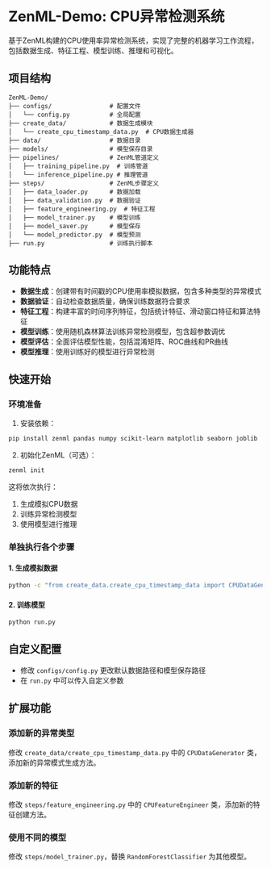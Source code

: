 # ZenML-Demo: CPU异常检测系统

基于ZenML构建的CPU使用率异常检测系统，实现了完整的机器学习工作流程，包括数据生成、特征工程、模型训练、推理和可视化。

## 项目结构

```
ZenML-Demo/
├── configs/                # 配置文件
│   └── config.py           # 全局配置
├── create_data/            # 数据生成模块
│   └── create_cpu_timestamp_data.py  # CPU数据生成器
├── data/                   # 数据目录
├── models/                 # 模型保存目录
├── pipelines/              # ZenML管道定义
│   ├── training_pipeline.py  # 训练管道
│   └── inference_pipeline.py # 推理管道
├── steps/                  # ZenML步骤定义
│   ├── data_loader.py      # 数据加载
│   ├── data_validation.py  # 数据验证
│   ├── feature_engineering.py  # 特征工程
│   ├── model_trainer.py    # 模型训练
│   ├── model_saver.py      # 模型保存
│   └── model_predictor.py  # 模型预测
├── run.py                  # 训练执行脚本
```

## 功能特点

- **数据生成**：创建带有时间戳的CPU使用率模拟数据，包含多种类型的异常模式
- **数据验证**：自动检查数据质量，确保训练数据符合要求
- **特征工程**：构建丰富的时间序列特征，包括统计特征、滑动窗口特征和算法特征
- **模型训练**：使用随机森林算法训练异常检测模型，包含超参数调优
- **模型评估**：全面评估模型性能，包括混淆矩阵、ROC曲线和PR曲线
- **模型推理**：使用训练好的模型进行异常检测

## 快速开始

### 环境准备

1. 安装依赖：

```bash
pip install zenml pandas numpy scikit-learn matplotlib seaborn joblib
```

2. 初始化ZenML（可选）：

```bash
zenml init
```

这将依次执行：
1. 生成模拟CPU数据
2. 训练异常检测模型
3. 使用模型进行推理

### 单独执行各个步骤

#### 1. 生成模拟数据

```bash
python -c "from create_data.create_cpu_timestamp_data import CPUDataGenerator; CPUDataGenerator().generate_dataset('data/cpu_data.csv', 'data/cpu_data.txt')"
```

#### 2. 训练模型

```bash
python run.py
```


## 自定义配置

- 修改 `configs/config.py` 更改默认数据路径和模型保存路径
- 在 `run.py` 中可以传入自定义参数

## 扩展功能

### 添加新的异常类型

修改 `create_data/create_cpu_timestamp_data.py` 中的 `CPUDataGenerator` 类，添加新的异常模式生成方法。

### 添加新的特征

修改 `steps/feature_engineering.py` 中的 `CPUFeatureEngineer` 类，添加新的特征创建方法。

### 使用不同的模型

修改 `steps/model_trainer.py`，替换 `RandomForestClassifier` 为其他模型。

